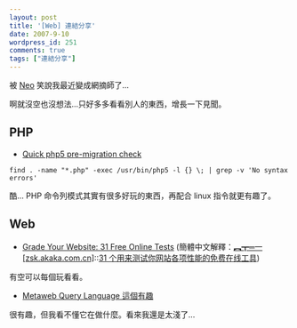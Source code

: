 ```yaml
---
layout: post
title: '[Web] 連結分享'
date: 2007-9-10
wordpress_id: 251
comments: true
tags: ["連結分享"]
---
```


<!--more-->
被 [Neo](http://www.neo.com.tw) 笑說我最近變成網摘師了...

啊就沒空也沒想法...只好多多看看別人的東西，增長一下見聞。

## PHP

* [Quick php5 pre-migration check](http://fashion.hosmoz.net/post/2007/08/30/Quick-php5-pre-migration-check)

```
find . -name "*.php" -exec /usr/bin/php5 -l {} \; | grep -v 'No syntax errors'

```

酷... PHP 命令列模式其實有很多好玩的東西，再配合 linux 指令就更有趣了。



## Web

* [Grade Your Website: 31 Free Online Tests](http://www.avivadirectory.com/free-online-tests/) (簡體中文解釋：[︻┳═一 [zsk.akaka.com.cn]](http://zsk.akaka.com.cn/)::[31 个用来测试你网站各项性能的免费在线工具](http://zsk.akaka.com.cn/2007/06/31-free-tests-online/))

有空可以每個玩看看。

* [Metaweb Query Language 這個有趣](http://rd-program.blogspot.com/2007/09/metaweb-query-language.html)

很有趣，但我看不懂它在做什麼。看來我還是太淺了...


